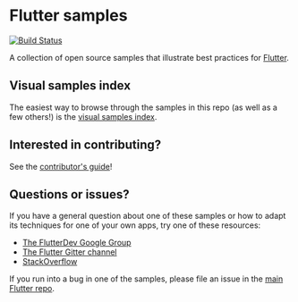 # Flutter samples

[![Build Status](https://travis-ci.org/flutter/samples.svg?branch=master)](https://travis-ci.org/flutter/samples)

A collection of open source samples that illustrate best practices for
[Flutter](https://flutter.dev).

## Visual samples index

The easiest way to browse through the samples in this repo (as well as a few others!)
is the [visual samples index](https://flutter.github.io/samples).

## Interested in contributing?

See the [contributor's guide](CONTRIBUTING.md)!

## Questions or issues?

If you have a general question about one of these samples or how to adapt its
techniques for one of your own apps, try one of these resources:

* [The FlutterDev Google Group](https://groups.google.com/forum/#!forum/flutter-dev)
* [The Flutter Gitter channel](https://gitter.im/flutter/flutter)
* [StackOverflow](https://stackoverflow.com/questions/tagged/flutter)

If you run into a bug in one of the samples, please file an issue in the
[main Flutter repo](https://github.com/flutter/flutter/issues).

